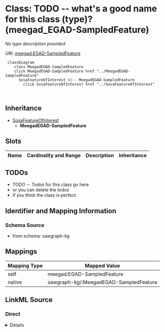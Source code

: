 

# Class: TODO -- what's a good name for this class (type)? (meegad_EGAD-SampledFeature)


_No type description provided_





URI: [meegad:EGAD-SampledFeature](http://sawgraph.spatialai.org/v1/me-egad#EGAD-SampledFeature)






```mermaid
 classDiagram
    class MeegadEGAD-SampledFeature
    click MeegadEGAD-SampledFeature href "../MeegadEGAD-SampledFeature"
      SosaFeatureOfInterest <|-- MeegadEGAD-SampledFeature
        click SosaFeatureOfInterest href "../SosaFeatureOfInterest"
      
      
```





## Inheritance
* [SosaFeatureOfInterest](../classes/SosaFeatureOfInterest.md)
    * **MeegadEGAD-SampledFeature**



## Slots

| Name | Cardinality and Range | Description | Inheritance |
| ---  | --- | --- | --- |









## TODOs

* TODO -- Todos for this class go here
* or you can delete the todos
* if you think the class is perfect.

## Identifier and Mapping Information







### Schema Source


* from schema: sawgraph-kg




## Mappings

| Mapping Type | Mapped Value |
| ---  | ---  |
| self | meegad:EGAD-SampledFeature |
| native | sawgraph-kg/:MeegadEGAD-SampledFeature |







## LinkML Source

<!-- TODO: investigate https://stackoverflow.com/questions/37606292/how-to-create-tabbed-code-blocks-in-mkdocs-or-sphinx -->

### Direct

<details>
```yaml
name: meegad_EGAD-SampledFeature
description: No type description provided
title: TODO -- what's a good name for this class (type)?
todos:
- TODO -- Todos for this class go here
- or you can delete the todos
- if you think the class is perfect.
notes:
- Class with 8040 occurences.
from_schema: sawgraph-kg
rank: 1000
is_a: sosa_FeatureOfInterest
class_uri: meegad:EGAD-SampledFeature

```
</details>

### Induced

<details>
```yaml
name: meegad_EGAD-SampledFeature
description: No type description provided
title: TODO -- what's a good name for this class (type)?
todos:
- TODO -- Todos for this class go here
- or you can delete the todos
- if you think the class is perfect.
notes:
- Class with 8040 occurences.
from_schema: sawgraph-kg
rank: 1000
is_a: sosa_FeatureOfInterest
class_uri: meegad:EGAD-SampledFeature

```
</details>